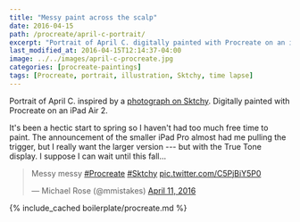 ```yaml
---
title: "Messy paint across the scalp"
date: 2016-04-15
path: /procreate/april-c-portrait/
excerpt: "Portrait of April C. digitally painted with Procreate on an iPad."
last_modified_at: 2016-04-15T12:14:37-04:00
image: ../../images/april-c-procreate.jpg
categories: [procreate-paintings]
tags: [Procreate, portrait, illustration, Sktchy, time lapse]
---
```


Portrait of April C. inspired by a [photograph on Sktchy](https://sktchy.com/idj87H). Digitally painted with Procreate on an iPad Air 2.

It's been a hectic start to spring so I haven't had too much free time to paint. The announcement of the smaller iPad Pro almost had me pulling the trigger, but I really want the larger version --- but with the True Tone display. I suppose I can wait until this fall...

<blockquote class="twitter-video" data-lang="en"><p lang="en" dir="ltr">Messy messy <a href="https://twitter.com/hashtag/Procreate?src=hash">#Procreate</a> <a href="https://twitter.com/hashtag/Sktchy?src=hash">#Sktchy</a> <a href="https://t.co/C5PjBiY5P0">pic.twitter.com/C5PjBiY5P0</a></p>&mdash; Michael Rose (@mmistakes) <a href="https://twitter.com/mmistakes/status/719340953656508416">April 11, 2016</a></blockquote>
<script async src="//platform.twitter.com/widgets.js" charset="utf-8"></script>

{% include_cached boilerplate/procreate.md %}
